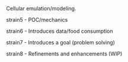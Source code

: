 Cellular emulation/modeling.
  
  strain5 - POC/mechanics
  
  strain6 - Introduces data/food consumption

  strain7 - Introduces a goal (problem solving)

  strain8 - Refinements and enhancements (WIP)
